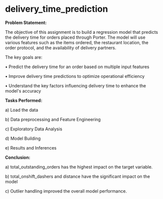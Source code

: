 # delivery_time_prediction
**Problem Statement:**

The objective of this assignment is to build a regression model that predicts the delivery time 
for orders placed through Porter. The model will use various features such as the items ordered, 
the restaurant location, the order protocol, and the availability of delivery partners. 

The key goals are:

• Predict the delivery time for an order based on multiple input features

• Improve delivery time predictions to optimize operational efficiency 

• Understand the key factors influencing delivery time to enhance the model's accuracy

**Tasks Performed:**

a) Load the data

b) Data preprocessing and Feature Engineering

c) Exploratory Data Analysis

d) Model Building

e) Results and Inferences


**Conclusion:**

a)	total_outstanding_orders has the highest impact on the target variable.

b)	total_onshift_dashers and distance have the significant impact on the model

c)	Outlier handling improved the overall model performance.


